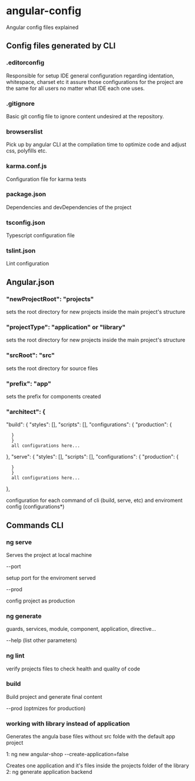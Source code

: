 # angular-config
Angular config files explained


## Config files generated by CLI

### .editorconfig

Responsible for setup IDE general configuration regarding identation, whitespace, charset etc it assure those configurations
for the project are the same for all users no matter what IDE each one uses.

### .gitignore

Basic git config file to ignore content undesired at the repository.

### browserslist 

Pick up by angular CLI at the compilation time to optimize code and adjust css, polyfills etc.

### karma.conf.js

Configuration file for karma tests

### package.json

Dependencies and devDependencies of the project

### tsconfig.json

Typescript configuration file 

### tslint.json

Lint configuration

## Angular.json

### "newProjectRoot": "projects"

sets the root directory for new projects inside the main project's structure


### "projectType": "application" or "library"

sets the root directory for new projects inside the main project's structure

### "srcRoot": "src" 
sets the root directory for source files

### "prefix": "app" 

sets the prefix for components created


### "architect": {
  "build": {
    "styles": [],
    "scripts": [],
    "configurations": {
    "production": {
    
      }
      } 
      all configurations here...
  },
 "serve": {
    "styles": [],
    "scripts": [],
    "configurations": {
    "production": {
    
      }
      } 
      all configurations here...
  },
 
configuration for each command of cli  (build, serve, etc) and enviroment config (configurations*)

## Commands CLI

### ng serve

Serves the project at local machine

--port 

setup port for the enviroment served

--prod 

config project as production 

### ng generate

guards, services, module, component, application, directive...

--help (list other parameters)

### ng lint

verify projects files to check health and quality of code

### build 

Build project and generate final content 

--prod  (optmizes for production)

### working with library instead of application

Generates the angula base files without src folde with the default app project

1:
ng new angular-shop --create-application=false

Creates one application and it's files inside the projects folder of the library
2: 
ng generate application backend
